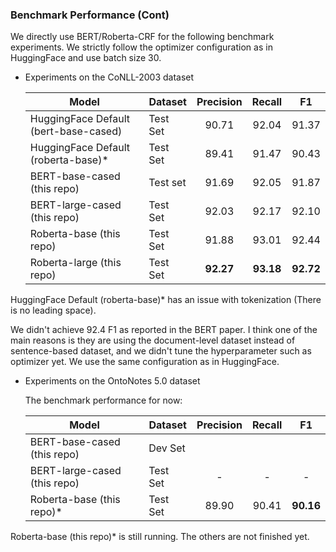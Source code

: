 ### Benchmark Performance (Cont)

We directly use BERT/Roberta-CRF for the following benchmark experiments. 
We strictly follow the optimizer configuration as in HuggingFace and use batch size 30.

* Experiments on the CoNLL-2003 dataset

    | Model| Dataset | Precision | Recall | F1 |
    |-------| ------- | :---------: | :------: | :--: |
    |HuggingFace Default (bert-base-cased)| Test Set | 90.71 | 92.04| 91.37|
    |HuggingFace Default (roberta-base)*| Test Set | 89.41 | 91.47|90.43|
    |BERT-base-cased (this repo)| Test set | 91.69 | 92.05 | 91.87 |
    |BERT-large-cased (this repo)| Test Set | 92.03 | 92.17 | 92.10 |
    |Roberta-base (this repo)| Test Set | 91.88  | 93.01 |92.44|
    |Roberta-large (this repo)| Test Set | **92.27**  | **93.18** |**92.72**|
HuggingFace Default (roberta-base)* has an issue with tokenization (There is no leading space).

We didn't achieve 92.4 F1 as reported in the BERT paper. 
I think one of the main reasons is they are using the document-level dataset instead of sentence-based dataset, and we didn't tune the hyperparameter such as optimizer yet. We use the same configuration as in HuggingFace.
 

* Experiments on the OntoNotes 5.0 dataset

    The benchmark performance for now:
    
    | Model| Dataset | Precision | Recall | F1 |
    |-------| ------- | :---------: | :------: | :--: |
    |BERT-base-cased (this repo)| Dev Set |  |  | |
    |BERT-large-cased (this repo)| Test Set | - | -|-|
    |Roberta-base (this repo)*| Test Set | 89.90  | 90.41 |**90.16**|
    
Roberta-base (this repo)* is still running. The others are not finished yet.
